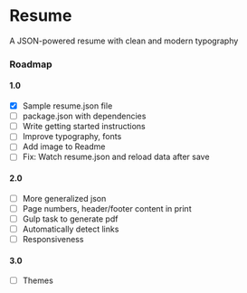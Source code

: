 # Resume
A JSON-powered resume with clean and modern typography

### Roadmap
#### 1.0
- [x] Sample resume.json file
- [ ] package.json with dependencies
- [ ] Write getting started instructions
- [ ] Improve typography, fonts
- [ ] Add image to Readme
- [ ] Fix: Watch resume.json and reload data after save

#### 2.0
- [ ] More generalized json
- [ ] Page numbers, header/footer content in print
- [ ] Gulp task to generate pdf
- [ ] Automatically detect links
- [ ] Responsiveness

#### 3.0
- [ ] Themes
